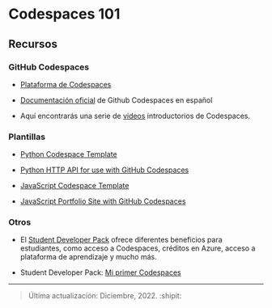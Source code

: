 # Codespaces 101

## Recursos

### GitHub Codespaces

- [Plataforma de Codespaces](https://github.com/codespaces)

- [Documentación oficial](https://docs.github.com/es/codespaces) de Github Codespaces en español

- Aquí encontrarás una serie de [vídeos](https://aka.ms/CodespacesVideoTutorial) introductorios de Codespaces.

### Plantillas

- [Python Codespace Template](https://github.com/education/codespaces-teaching-template-py)

- [Python HTTP API for use with GitHub Codespaces](https://github.com/education/codespaces-project-template-py)

- [JavaScript Codespace Template](https://github.com/education/codespaces-teaching-template-js)

- [JavaScript Portfolio Site with GitHub Codespaces](https://github.com/education/codespaces-project-template-js)

### Otros

- El [Student Developer Pack](https://education.github.com/pack) ofrece diferentes beneficios para estudiantes, como acceso a Codespaces, créditos en Azure, acceso a plataforma de aprendizaje y mucho más.

- Student Developer Pack: [Mi primer Codespaces](https://education.github.com/experiences/primer_codespaces)
---

> Última actualización: Diciembre, 2022. :shipit:

